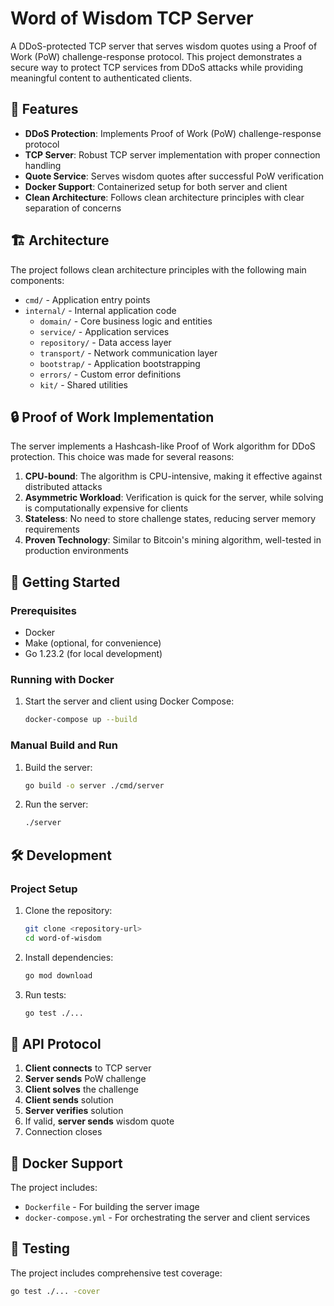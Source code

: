 # Word of Wisdom TCP Server

A DDoS-protected TCP server that serves wisdom quotes using a Proof of Work (PoW) challenge-response protocol. This project demonstrates a secure way to protect TCP services from DDoS attacks while providing meaningful content to authenticated clients.

## 🌟 Features

- **DDoS Protection**: Implements Proof of Work (PoW) challenge-response protocol
- **TCP Server**: Robust TCP server implementation with proper connection handling
- **Quote Service**: Serves wisdom quotes after successful PoW verification
- **Docker Support**: Containerized setup for both server and client
- **Clean Architecture**: Follows clean architecture principles with clear separation of concerns

## 🏗 Architecture

The project follows clean architecture principles with the following main components:

- `cmd/` - Application entry points
- `internal/` - Internal application code
  - `domain/` - Core business logic and entities
  - `service/` - Application services
  - `repository/` - Data access layer
  - `transport/` - Network communication layer
  - `bootstrap/` - Application bootstrapping
  - `errors/` - Custom error definitions
  - `kit/` - Shared utilities

## 🔒 Proof of Work Implementation

The server implements a Hashcash-like Proof of Work algorithm for DDoS protection. This choice was made for several reasons:

1. **CPU-bound**: The algorithm is CPU-intensive, making it effective against distributed attacks
2. **Asymmetric Workload**: Verification is quick for the server, while solving is computationally expensive for clients
3. **Stateless**: No need to store challenge states, reducing server memory requirements
4. **Proven Technology**: Similar to Bitcoin's mining algorithm, well-tested in production environments

## 🚀 Getting Started

### Prerequisites

- Docker
- Make (optional, for convenience)
- Go 1.23.2 (for local development)

### Running with Docker

1. Start the server and client using Docker Compose:
   ```bash
   docker-compose up --build
   ```

### Manual Build and Run

1. Build the server:
   ```bash
   go build -o server ./cmd/server
   ```

2. Run the server:
   ```bash
   ./server
   ```

## 🛠 Development

### Project Setup

1. Clone the repository:
   ```bash
   git clone <repository-url>
   cd word-of-wisdom
   ```

2. Install dependencies:
   ```bash
   go mod download
   ```

3. Run tests:
   ```bash
   go test ./...
   ```

## 📝 API Protocol

1. **Client connects** to TCP server
2. **Server sends** PoW challenge
3. **Client solves** the challenge
4. **Client sends** solution
5. **Server verifies** solution
6. If valid, **server sends** wisdom quote
7. Connection closes

## 🐳 Docker Support

The project includes:
- `Dockerfile` - For building the server image
- `docker-compose.yml` - For orchestrating the server and client services

## 🧪 Testing

The project includes comprehensive test coverage:
```bash
go test ./... -cover
```
